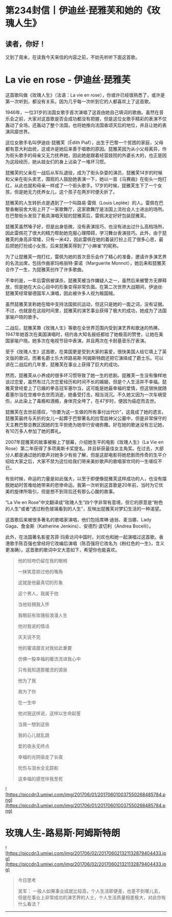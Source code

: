 # 第234封信丨伊迪丝·琵雅芙和她的《玫瑰人生》

## 读者，你好！

又到了周末，在读我今天来信的内容之前，不妨先听听下面这首歌。

# La vie en rose - 伊迪丝·琵雅芙

这首歌叫做《玫瑰人生》（法语：La vie en rose），你或许已经很熟悉了，或许是第一次听到，都没有关系，因为几乎每一次听到它的人都喜欢上了这首歌。

1946年，一位31岁的法国女歌手首次演唱了这首由她自己填词的歌曲。虽然在音乐会之前，大家对这首歌是否会成功都没有把握，但是这位女歌手精彩的表演不仅轰动了全场，还轰动了整个法国，也将她推向法国香颂天后的地位，并且让她的表演风靡世界。

这位女歌手名叫伊迪丝·琵雅芙（Édith Piaf），出生于巴黎一个贫困的家庭，父母都有意大利血统，这或许是她后来善于唱歌的原因。琵雅芙因为从小父母离异，作为街头歌手的母亲又无力抚养她，因此她是跟着经营妓院的外婆长大的，也正是因为这段经历，她从妓女们的身上沾染了一堆坏习惯。

琵雅芙的父亲在一战后从军队退役，成为了街头杂耍的演员，琵雅芙14岁的时候和父亲在街头卖艺，围观的人鼓励她表演一下，她以一首《马赛曲》在街头一炮打红，从此也就和母亲一样成了一个街头歌手。17岁的时候，琵雅芙生下了一个女孩，但是她无力抚养女儿，这个孩子在两岁时便夭折了。

琵雅芙的人生转折点是遇到了一个叫路易·雷佩（Louis Leplée）的人。雷佩在巴黎香榭丽舍大街上开了一家歌舞厅，这家歌舞厅是法国上流社会人士进出的场所。在巴黎街头发现了极具演唱天赋的琵雅芙后，雷佩决定好好包装琵雅芙。

琵雅芙虽然嗓子好，但是出身低微，没有表演技巧，也没有进出过什么高档场所，因此雷佩花了很大的精力帮助她克服心理障碍，学习舞台表演技巧。此外，由于琵雅芙的身高非常矮，只有一米42，因此雷佩在她的着装打扮上花了很多心思，最后把她打扮成小女孩，后来琵雅芙得到了“小麻雀”的昵称。

为了让琵雅芙一炮打红，雷佩为她的首次音乐会作了精心的准备，邀请许多演艺界的名流出席，包括作曲家玛格丽特·蒙诺（Marguerite Monnot），她后来和琵雅芙合作了一生，为琵雅芙创作了许多歌曲。

不幸的是，一年后雷佩被谋杀，琵雅芙被当作嫌疑人之一，虽然后来被警方无罪释放，但是她在大众心目中的形象变得非常负面。在第二次世界大战期间，伊迪丝·琵雅芙经常替德国军人演唱，因此被许多人视为叛国贼。

虽然琵雅芙宣称她在暗中支持法国抵抗运动，但这只是她的一面之词，没有证据。不过，也就是在这段时间里，琵雅芙的演艺事业获得了极大的成功，她成为了法国家喻户晓的歌手。

二战后，琵雅芙靠《玫瑰人生》等歌在全世界范围内受到演艺界和歌迷的热捧。1947年她首次在美国演唱时，纽约各大知名报纸都给了她极高的赞誉，让她在美国家喻户晓。她多次在电视节目中表演，并且两次在卡耐基音乐厅表演。

至于《玫瑰人生》这首歌，在美国更是受到大家的喜爱，很快美国人给它填上了英文版的歌词，而著名爵士乐大师路易斯·阿姆斯特朗还把它演绎成了爵士乐。可以讲在二战后的几年里，琵雅芙在事业上获得了巨大的成功。

然而，琵雅芙从小养成的很多坏习惯导致了她一生的悲剧。琵雅芙一生没有像样地谈过恋爱，虽然有过几次恋爱经历和时间不长的婚姻，但是个人生活并不幸福。琵雅芙曾经爱上了已婚的拳击冠军塞尔当，这可能是她最幸福的爱情，但这很快就随着塞尔当在空难中去世而消逝，她备受打击，相当消沉。不久她又因为一次车祸受伤，从此染上了毒瘾和酒瘾，身体完全垮了，在47岁时，便因为癌症而去世。

琵雅芙在去世前感叹，“你要为这一生做的所有事付出代价”，这竟成了她的遗言。琵雅芙最终与夭折的女儿一起葬于巴黎著名的拉雪兹神父公墓中，但是非常保守的天主教巴黎总教区因她的生平拒绝为她举行安魂弥撒。好在她的歌迷没有忘记她，有10万多人参加了她的葬礼。

2007年琵雅芙的故事被搬上了银幕，介绍她生平的电影《玫瑰人生》（La Vie en Rose）第二年获得了多项奥斯卡奖提名，并且斩获最佳女主角奖。在过去，大部分人都是通过她的歌声对她多少有些了解，但是这部电影将她悲剧而传奇的生平介绍给大家之后，大家不禁为这位给我们带来美妙歌声的歌唱家坎坷的一生嗟叹不已。

有些时候，命运的力量是如此强大，以至于即便像琵雅芙这样成功的人，也没有摆脱她幼时苦难给她带来的悲惨命运。我第一次听到这首歌是20年前，当时为它优美的旋律所吸引，但是想不到背后还有那么心酸的故事。

“La Vie en Rose”中文翻译成“玫瑰人生”四个字非常有意境，但它的原意是“粉色的人生”或者“透过粉色玻璃看到的人生”，反映出琵雅芙对梦幻生活的一种渴望。

这首歌后来被很多著名的歌唱家演唱，他们包括席琳·迪翁、麦当娜、Lady Gaga、詹金斯（Katherine Jenkins）、安德烈·波切利（Andrea Bocelli）。

此外，在法国著名影星苏菲·玛索访问中国时，刘欢也和她一起演唱过这首歌。香港歌手陈百强也曾经将它改编后演唱（陈百强将它改名为《粉红色的一生》，含义更准确）。这首歌的歌词中文大意如下，希望你也能喜欢。

> 他的轻吻仍留在我的眼梢
> 
> 一抹笑意掠过他的嘴角
> 
> 这就是他最真切的形象
> 
> 这个男人，我属于他
> 
> 当他轻拥我入怀
> 
> 我眼前有玫瑰般浪漫人生
> 
> 他对我说的情话
> 
> 天天说不完
> 
> 他的蜜语甜言对我如此重要
> 
> 仿佛一股幸福的暖流流进我心中
> 
> 
> 
> 只有我知道那暖流的源泉
> 
> 他为了我
> 
> 我为了你
> 
> 在一生中
> 
> 他对我这样说，这样以生命起誓
> 
> 当我一想到这些
> 
> 我的心儿就乱跳
> 
> 爱的夜永无终点
> 
> 幸福的光阴驱走了长夜
> 
> 忧伤与泪水全无踪影
> 
> 这幸福的感觉伴我至死

![https://piccdn3.umiwi.com/img/201706/01/201706010037550268485784.png](https://piccdn3.umiwi.com/img/201706/01/201706010037550268485784.png)

# 玫瑰人生-路易斯·阿姆斯特朗

![https://piccdn3.umiwi.com/img/201706/02/201706021321132879404433.jpg](https://piccdn3.umiwi.com/img/201706/02/201706021321132879404433.jpg)

> 今日思考
> 
> 吴军： 一般人如果事业成就比较高，个人生活即便差，也差不到哪儿去，但是在事业上非常成功的演艺界的人士，个人生活质量相差极大，对此你有什么看法？

---
